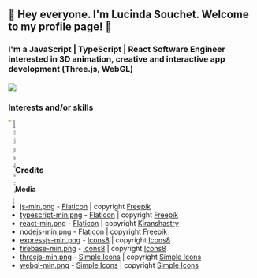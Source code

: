 ## 👋 Hey everyone. I'm Lucinda Souchet. Welcome to my profile page! 👋

### I'm a JavaScript | TypeScript | React Software Engineer interested in 3D animation, creative and interactive app development (Three.js, WebGL)

<img src="https://github.com/sctlcd/sctlcd/blob/main/assets/gifs/FBZp.gif" width="900" align="center" />

### Interests and/or skills

<a href="https://www.javascript.com/" target="_blank" ><img align="left" alt="JavaScript" src="https://github.com/sctlcd/sctlcd/blob/main/assets/icons/js-min.png" width="1.75rem"/></a>
<a href="https://www.typescriptlang.org/" target="_blank" ><img align="left" alt="TypeScript" src="https://github.com/sctlcd/sctlcd/blob/main/assets/icons/typescript-min.png" width="1.75rem"/></a>
<a href="https://reactjs.org/" target="_blank" ><img align="left" alt="React.js" src="https://github.com/sctlcd/sctlcd/blob/main/assets/icons/react-min.png" width="1.75rem"/></a>
<a href="https://threejs.org/" target="_blank" ><img align="left" alt="Three.js" src="https://github.com/sctlcd/sctlcd/blob/main/assets/icons/threejs.svg" width="1.75rem"/></a>
<a href="https://www.khronos.org/webgl/" target="_blank" ><img align="left" alt="WebGL" src="https://github.com/sctlcd/sctlcd/blob/main/assets/icons/webgl.svg" width="1.75rem"/></a>
<a href="https://nodejs.org/en/" target="_blank" ><img align="left" alt="Node.js" src="https://github.com/sctlcd/sctlcd/blob/main/assets/icons/nodejs-min.png" width="1.75rem"/></a>
<a href="https://expressjs.com/" target="_blank" ><img align="left" alt="Express.js" src="https://github.com/sctlcd/sctlcd/blob/main/assets/expressjs.svg" width="1.75rem"/></a>
<a href="https://firebase.google.com/" target="_blank" ><img align="left" alt="Firebase" src="https://github.com/sctlcd/sctlcd/blob/main/assets/firebase.svg" width="1.75rem"/></a>
<br /><br /><br /><br />

### Credits <a name="credits"></a>

#### Media <a name="media"></a>

- [js-min.png](https://www.flaticon.com/free-icon/js_5968292?term=javascript&page=1&position=2&page=1&position=2&related_id=5968292&origin=search) - [Flaticon](https://www.flaticon.com/) | copyright [Freepik](https://www.flaticon.com/authors/freepik)
- [typescript-min.png](https://www.flaticon.com/free-icon/typescript_5968381?term=typescript&page=1&position=1&page=1&position=1&related_id=5968381&origin=search) - [Flaticon](https://www.flaticon.com/) | copyright [Freepik](https://www.flaticon.com/authors/freepik)
- [react-min.png](https://www.flaticon.com/free-icon/physics_1126012?term=react&page=1&position=4&page=1&position=4&related_id=1126012&origin=search) - [Flaticon](https://www.flaticon.com/) | copyright [Kiranshastry](https://www.flaticon.com/authors/kiranshastry)
- [nodejs-min.png](https://www.flaticon.com/free-icon/node-js_5968322?term=node%20js&page=1&position=1&page=1&position=1&related_id=5968322&origin=search) - [Flaticon](https://www.flaticon.com/) | copyright [Freepik](https://www.flaticon.com/authors/freepik)
- [expressjs-min.png](https://icons8.com/icons/set/express-js) - [Icons8](https://icons8.com/) | copyright [Icons8](https://icons8.com/)
- [firebase-min.png](https://icons8.com/icon/62452/firebase) - [Icons8](https://icons8.com/) | copyright [Icons8](https://icons8.com/)
- [threejs-min.png](https://simpleicons.org/?q=threejs) - [Simple Icons](https://simpleicons.org/) | copyright [Simple Icons](https://simpleicons.org/)
- [webgl-min.png](https://simpleicons.org/?q=webgl) - [Simple Icons](https://simpleicons.org/) | copyright [Simple Icons](https://simpleicons.org/)

<!--
**sctlcd/sctlcd** is a ✨ _special_ ✨ repository because its `README.md` (this file) appears on your GitHub profile.

Here are some ideas to get you started:

- 🔭 I’m currently working on ...
- 🌱 I’m currently learning ...
- 👯 I’m looking to collaborate on ...
- 🤔 I’m looking for help with ...
- 💬 Ask me about ...
- 📫 How to reach me: ...
- 😄 Pronouns: ...
- ⚡ Fun fact: ...
-->
